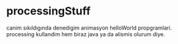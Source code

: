 # processingStuff
canim sıkıldıgında denedigim animasyon helloWorld propgramlari. processing kullandim hem biraz java ya da alismis olurum diye.
